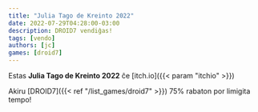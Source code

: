 ```yaml
---
title: "Julia Tago de Kreinto 2022"
date: 2022-07-29T04:28:00-03:00
description: DROID7 vendiĝas!
tags: [vendo]
authors: [jc]
games: [droid7]
---
```


Estas **Julia Tago de Kreinto 2022** ĉe [itch.io]({{< param "itchio" >}})

Akiru [DROID7]({{< ref "/list_games/droid7" >}}) 75% rabaton por limigita tempo!
